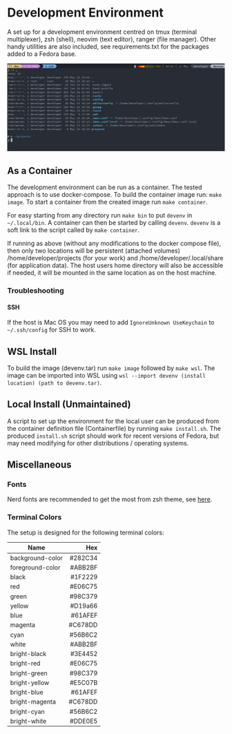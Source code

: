 # Development Environment
A set up for a development environment centred on tmux (terminal multiplexer), zsh (shell), neovim (text editor), ranger (file manager).
Other handy utilities are also included, see requirements.txt for the packages added to a Fedora base.

![Shell Screenshot](screenshots/shell.png)



## As a Container
The development environment can be run as a container.
The tested approach is to use docker-compose.
To build the container image run: `make image`.
To start a container from the created image run `make container`.


For easy starting from any directory run `make bin` to put `devenv` in `~/.local/bin`.
A container can then be started by calling `devenv`.
`devenv` is a soft link to the script called by `make container`.


If running as above (without any modifications to the docker compose file), then only two locations will be persistent (attached volumes) /home/developer/projects (for your work) and /home/developer/.local/share (for application data).
The host users home directory will also be accessible if needed, it will be mounted in the same location as on the host machine.



### Troubleshooting

#### SSH
If the host is Mac OS you may need to add `IgnoreUnknown UseKeychain` to `~/.ssh/config` for SSH to work.

## WSL Install
To build the image (devenv.tar) run `make image` followed by `make wsl`.
The image can be imported into WSL using `wsl --import devenv (install location) (path to devenv.tar)`.



## Local Install (Unmaintained)
A script to set up the environment for the local user can be produced from the container definition file (Containerfile) by running `make install.sh`.
The produced `install.sh` script should work for recent versions of Fedora, but may need modifying for other distributions / operating systems.



## Miscellaneous

### Fonts
Nerd fonts are recommended to get the most from zsh theme, see [here](https://www.nerdfonts.com/).



### Terminal Colors
The setup is designed for the following terminal colors:

| Name                |       Hex |
| ------------------- | ---------:|
| background-color    |   #282C34 |
| foreground-color    |   #ABB2BF |
| black               |   #1F2229 |
| red           	    |   #E06C75 |
| green               |   #98C379 |
| yellow              |   #D19a66 |
| blue                |   #61AFEF |
| magenta             |   #C678DD |
| cyan                |   #56B6C2 |
| white               |   #ABB2BF |
| bright-black        |   #3E4452 |
| bright-red          |   #E06C75 |
| bright-green        |   #98C379 |
| bright-yellow       |   #E5C07B |
| bright-blue         |   #61AFEF |
| bright-magenta      |   #C678DD |
| bright-cyan         |   #56B6C2 |
| bright-white        |   #DDE0E5 |
